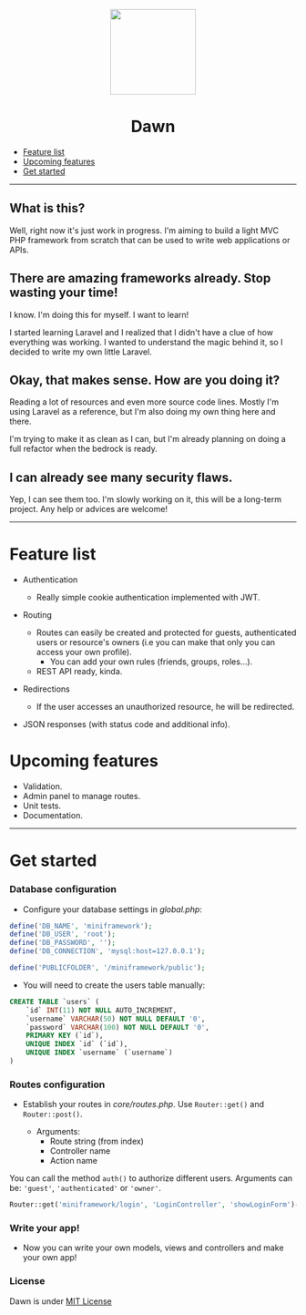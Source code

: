 <p align="center">
  <img width="150" src="https://i.imgur.com/S7kzAwk.png">
  <h1 align="center">Dawn</h1>
</p>

* [Feature list](#feature-list)
* [Upcoming features](#upcoming-features)
* [Get started](#get-started)

<hr>


## What is this?
Well, right now it's just work in progress. I'm aiming to build a light MVC PHP framework from scratch that can be used to write web applications or APIs.

## There are amazing frameworks already. Stop wasting your time!
I know. I'm doing this for myself. I want to learn!

I started learning Laravel and I realized that I didn't have a clue of how everything was working. I wanted to understand the magic behind it, so I decided to write my own little Laravel.

## Okay, that makes sense. How are you doing it?
Reading a lot of resources and even more source code lines. Mostly I'm using Laravel as a reference, but I'm also doing my own thing here and there.

I'm trying to make it as clean as I can, but I'm already planning on doing a full refactor when the bedrock is ready.

## I can already see many security flaws.
Yep, I can see them too. I'm slowly working on it, this will be a long-term project. Any help or advices are welcome!

<hr>

# Feature list

* Authentication
  - Really simple cookie authentication implemented with JWT.
  
* Routing
  - Routes can easily be created and protected for guests, authenticated users or resource's owners (i.e you can make that only you can access your own profile).
    * You can add your own rules (friends, groups, roles...).
  - REST API ready, kinda.
  
* Redirections
  - If the user accesses an unauthorized resource, he will be redirected.

* JSON responses (with status code and additional info).

# Upcoming features
* Validation.
* Admin panel to manage routes.
* Unit tests.
* Documentation.

<hr>

# Get started

### Database configuration
- Configure your database settings in *global.php*:
    
```php
define('DB_NAME', 'miniframework');
define('DB_USER', 'root');
define('DB_PASSWORD', '');
define('DB_CONNECTION', 'mysql:host=127.0.0.1');

define('PUBLICFOLDER', '/miniframework/public');
```

- You will need to create the users table manually:

```sql
CREATE TABLE `users` (
    `id` INT(11) NOT NULL AUTO_INCREMENT,
    `username` VARCHAR(50) NOT NULL DEFAULT '0',
    `password` VARCHAR(100) NOT NULL DEFAULT '0',
    PRIMARY KEY (`id`),
    UNIQUE INDEX `id` (`id`),
    UNIQUE INDEX `username` (`username`)
)
```

### Routes configuration
* Establish your routes in *core/routes.php*. Use ```Router::get()``` and ```Router::post()```.

  * Arguments:
    * Route string (from index)
    * Controller name
    * Action name
  
You can call the method ```auth()``` to authorize different users. Arguments can be: ```'guest'```, ```'authenticated'``` or ```'owner'```.

```php
Router::get('miniframework/login', 'LoginController', 'showLoginForm')->auth('guest');
```

### Write your app!
* Now you can write your own models, views and controllers and make your own app!

### License
Dawn is under [MIT License](https://github.com/diegocasillasdev/dawn/blob/master/LICENSE)
